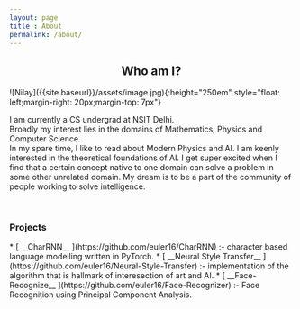 ```yaml
---
layout: page
title : About
permalink: /about/
---
```

<h2><center>Who am I?</center></h2>
![Nilay]({{site.baseurl}}/assets/image.jpg){:height="250em" style="float: left;margin-right: 20px;margin-top: 7px"}
<p>I am currently a CS undergrad at NSIT Delhi.
<br>Broadly my interest lies in the domains of Mathematics, Physics and Computer Science.
<br>In my spare time, I like to read about Modern Physics and AI. I am keenly interested in the theoretical foundations of AI.  I get super excited when I find that a certain concept native to one domain can solve a problem in some other unrelated domain. My dream is to be a part of the community of people working to solve intelligence.</p>
<br>
<h3>Projects</h3>
* [ __CharRNN__ ](https://github.com/euler16/CharRNN) :- character based language modelling written in PyTorch.
* [ __Neural Style Transfer__ ](https://github.com/euler16/Neural-Style-Transfer) :- implementation of the algorithm that is hallmark of interesection of art and AI.
* [ __Face-Recognize__ ](https://github.com/euler16/Face-Recognizer) :- Face Recognition using Principal Component Analysis.
<br>